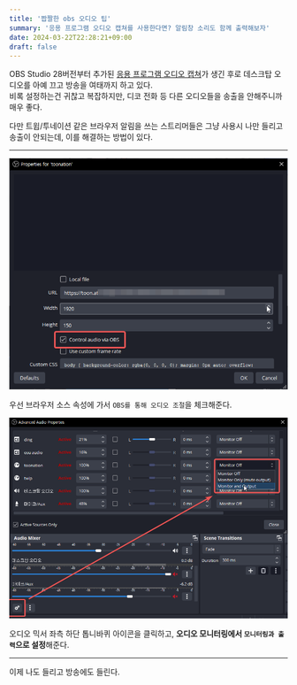 ```yaml
---
title: '짭짤한 obs 오디오 팁'
summary: '응용 프로그램 오디오 캡쳐를 사용한다면? 알림창 소리도 함께 출력해보자'
date: 2024-03-22T22:28:21+09:00
draft: false
---
```


OBS Studio 28버전부터 추가된 [응용 프로그램 오디오 캡쳐](https://obsproject.com/kb/application-audio-capture-guide)가 생긴 후로 데스크탑 오디오를 아예 끄고 방송을 여태까지 하고 있다.\
비록 설정하는건 귀찮고 복잡하지만, 디코 전화 등 다른 오디오들을 송출을 안해주니까 매우 좋다.

다만 트윕/투네이션 같은 브라우저 알림을 쓰는 스트리머들은 그냥 사용시 나만 들리고 송출이 안되는데, 이를 해결하는 방법이 있다.

---

![browser properties](images/browser_properties.png)

우선 브라우저 소스 속성에 가서 `OBS를 통해 오디오 조절`을 체크해준다.

![advanced audio properties](images/advanced_audio_properties.png)

오디오 믹서 좌측 하단 톱니바퀴 아이콘을 클릭하고, **오디오 모니터링에서 `모니터링과 출력`으로 설정**해준다.

---

이제 나도 들리고 방송에도 들린다.
